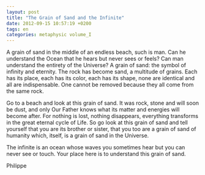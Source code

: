 ```yaml
---
layout: post
title: "The Grain of Sand and the Infinite"
date: 2012-09-15 10:57:19 +0200
tags: en
categories: metaphysic volume_I
---
```

A grain of sand in the middle of an endless beach, such is man. Can he understand the Ocean that he hears but never sees or feels? Can man understand the entirety of the Universe? A grain of sand: the symbol of infinity and eternity.
The rock has become sand, a multitude of grains. Each has its place, each has its color, each has its shape, none are identical and all are indispensable. One cannot be removed because they all come from the same rock.

Go to a beach and look at this grain of sand. It was rock, stone and will soon be dust, and only Our Father knows what its matter and energies will become after. For nothing is lost, nothing disappears, everything transforms in the great eternal cycle of Life. So go look at this grain of sand and tell yourself that you are its brother or sister, that you too are a grain of sand of humanity which, itself, is a grain of sand in the Universe.

The infinite is an ocean whose waves you sometimes hear but you can never see or touch. Your place here is to understand this grain of sand.

Philippe

<!-- This work is licensed under the terms of the Creative Commons Attribution-NonCommercial 4.0 International License. -->